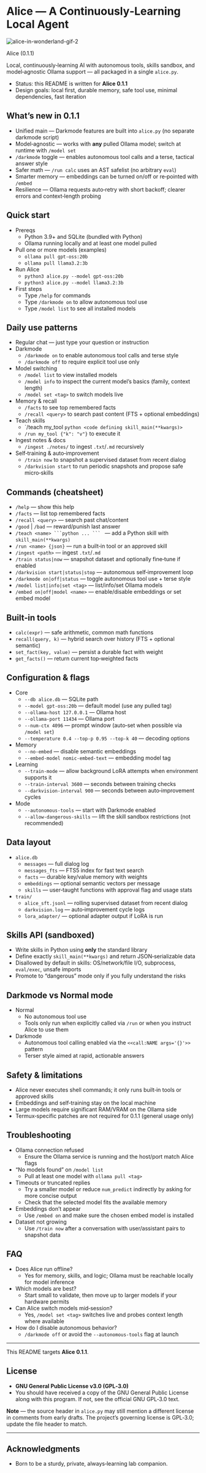 # Alice — A Continuously‑Learning Local Agent

![alice-in-wonderland-gif-2](https://github.com/user-attachments/assets/9999b0dd-e02a-428f-a20f-22225cef4121)

 Alice (0.1.1)

Local, continuously‑learning AI with autonomous tools, skills sandbox, and model‑agnostic Ollama support — all packaged in a single `alice.py`.

- Status: this README is written for **Alice 0.1.1**
- Design goals: local first, durable memory, safe tool use, minimal dependencies, fast iteration

## What’s new in 0.1.1

- Unified main — Darkmode features are built into `alice.py` (no separate darkmode script)
- Model‑agnostic — works with **any** pulled Ollama model; switch at runtime with `/model set`
- `/darkmode` toggle — enables autonomous tool calls and a terse, tactical answer style
- Safer math — `/run calc` uses an AST safelist (no arbitrary `eval`)
- Smarter memory — embeddings can be turned on/off or re‑pointed with `/embed`
- Resilience — Ollama requests auto‑retry with short backoff; clearer errors and context‑length probing

## Quick start

- Prereqs
  - Python 3.9+ and SQLite (bundled with Python)
  - Ollama running locally and at least one model pulled
- Pull one or more models (examples)
  - `ollama pull gpt-oss:20b`
  - `ollama pull llama3.2:3b`
- Run Alice
  - `python3 alice.py --model gpt-oss:20b`
  - `python3 alice.py --model llama3.2:3b`
- First steps
  - Type `/help` for commands
  - Type `/darkmode on` to allow autonomous tool use
  - Type `/model list` to see all installed models

## Daily use patterns

- Regular chat — just type your question or instruction
- Darkmode
  - `/darkmode on` to enable autonomous tool calls and terse style
  - `/darkmode off` to require explicit tool use only
- Model switching
  - `/model list` to view installed models
  - `/model info` to inspect the current model’s basics (family, context length)
  - `/model set <tag>` to switch models live
- Memory & recall
  - `/facts` to see top remembered facts
  - `/recall <query>` to search past content (FTS + optional embeddings)
- Teach skills
  - `/teach my_tool ```python
<code defining skill_main(**kwargs)>```
  - `/run my_tool {"k": "v"}` to execute it
- Ingest notes & docs
  - `/ingest ./notes/` to ingest `.txt`/`.md` recursively
- Self‑training & auto‑improvement
  - `/train now` to snapshot a supervised dataset from recent dialog
  - `/darkvision start` to run periodic snapshots and propose safe micro‑skills

## Commands (cheatsheet)

- `/help` — show this help
- `/facts` — list top remembered facts
- `/recall <query>` — search past chat/content
- `/good` | `/bad` — reward/punish last answer
- `/teach <name> ```python ... ``` ` — add a Python skill with `skill_main(**kwargs)`
- `/run <name> {json}` — run a built‑in tool or an approved skill
- `/ingest <path>` — ingest `.txt`/`.md`
- `/train status|now` — snapshot dataset and optionally fine‑tune if enabled
- `/darkvision start|status|stop` — autonomous self‑improvement loop
- `/darkmode on|off|status` — toggle autonomous tool use + terse style
- `/model list|info|set <tag>` — list/info/set Ollama models
- `/embed on|off|model <name>` — enable/disable embeddings or set embed model

## Built‑in tools

- `calc(expr)` — safe arithmetic, common math functions
- `recall(query, k)` — hybrid search over history (FTS + optional semantic)
- `set_fact(key, value)` — persist a durable fact with weight
- `get_facts()` — return current top‑weighted facts

## Configuration & flags

- Core
  - `--db alice.db` — SQLite path
  - `--model gpt-oss:20b` — default model (use any pulled tag)
  - `--ollama-host 127.0.0.1` — Ollama host
  - `--ollama-port 11434` — Ollama port
  - `--num-ctx 4096` — prompt window (auto‑set when possible via `/model set`)
  - `--temperature 0.4 --top-p 0.95 --top-k 40` — decoding options
- Memory
  - `--no-embed` — disable semantic embeddings
  - `--embed-model nomic-embed-text` — embedding model tag
- Learning
  - `--train-mode` — allow background LoRA attempts when environment supports it
  - `--train-interval 3600` — seconds between training checks
  - `--darkvision-interval 900` — seconds between auto‑improvement cycles
- Mode
  - `--autonomous-tools` — start with Darkmode enabled
  - `--allow-dangerous-skills` — lift the skill sandbox restrictions (not recommended)

## Data layout

- `alice.db`
  - `messages` — full dialog log
  - `messages_fts` — FTS5 index for fast text search
  - `facts` — durable key/value memory with weights
  - `embeddings` — optional semantic vectors per message
  - `skills` — user‑taught functions with approval flag and usage stats
- `train/`
  - `alice_sft.jsonl` — rolling supervised dataset from recent dialog
  - `darkvision.log` — auto‑improvement cycle logs
  - `lora_adapter/` — optional adapter output if LoRA is run

## Skills API (sandboxed)

- Write skills in Python using **only** the standard library
- Define exactly `skill_main(**kwargs)` and return JSON‑serializable data
- Disallowed by default in skills: OS/network/file I/O, subprocess, `eval/exec`, unsafe imports
- Promote to “dangerous” mode only if you fully understand the risks

## Darkmode vs Normal mode

- Normal
  - No autonomous tool use
  - Tools only run when explicitly called via `/run` or when you instruct Alice to use them
- Darkmode
  - Autonomous tool calling enabled via the `<<call:NAME args='{}'>>` pattern
  - Terser style aimed at rapid, actionable answers

## Safety & limitations

- Alice never executes shell commands; it only runs built‑in tools or approved skills
- Embeddings and self‑training stay on the local machine
- Large models require significant RAM/VRAM on the Ollama side
- Termux‑specific patches are not required for 0.1.1 (general usage only)

## Troubleshooting

- Ollama connection refused
  - Ensure the Ollama service is running and the host/port match Alice flags
- “No models found” on `/model list`
  - Pull at least one model with `ollama pull <tag>`
- Timeouts or truncated replies
  - Try a smaller model or reduce `num_predict` indirectly by asking for more concise output
  - Check that the selected model fits the available memory
- Embeddings don’t appear
  - Use `/embed on` and make sure the chosen embed model is installed
- Dataset not growing
  - Use `/train now` after a conversation with user/assistant pairs to snapshot data

## FAQ

- Does Alice run offline?
  - Yes for memory, skills, and logic; Ollama must be reachable locally for model inference
- Which models are best?
  - Start small to validate, then move up to larger models if your hardware permits
- Can Alice switch models mid‑session?
  - Yes, `/model set <tag>` switches live and probes context length where available
- How do I disable autonomous behavior?
  - `/darkmode off` or avoid the `--autonomous-tools` flag at launch

---

This README targets **Alice 0.1.1**.

## License
- **GNU General Public License v3.0 (GPL‑3.0)**
- You should have received a copy of the GNU General Public License along with this program. If not, see the official GNU GPL‑3.0 text.

**Note** — the source header in `alice.py` may still mention a different license in comments from early drafts. The project’s governing license is GPL‑3.0; update the file header to match.

---

## Acknowledgments
- Born to be a sturdy, private, always‑learning lab companion.

